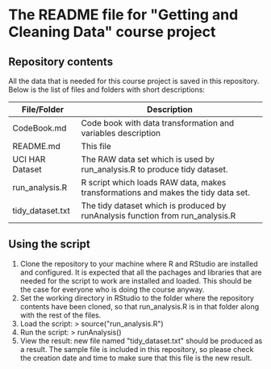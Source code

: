 # The README file for "Getting and Cleaning Data" course project

## Repository contents

All the data that is needed for this course project is saved in this repository. 
Below is the list of files and folders with short descriptions:

| File/Folder      | Description                                                                      |
|------------------|----------------------------------------------------------------------------------|
| CodeBook.md      | Code book with data transformation and variables description                     |
| README.md        | This file                                                                        |
| UCI HAR Dataset  | The RAW data set which is used by run_analysis.R to produce tidy dataset.        |
| run_analysis.R   | R script which loads RAW data, makes transformations and makes the tidy data set.|
| tidy\_dataset.txt | The tidy dataset which is produced by runAnalysis function from run\_analysis.R | 

## Using the script

1. Clone the repository to your machine where R and RStudio are installed and configured. It is expected that all the pachages and libraries that are needed for the script to work are installed and loaded. This should be the case for everyone who is doing the course anyway.
2. Set the working directory in RStudio to the folder where the repository contents have been cloned, so that run_analysis.R is in that folder along with the rest of the files.
3. Load the script: 
\> source("run_analysis.R")
4. Run the script:
\> runAnalysis()
5. View the result: 
new file named "tidy_dataset.txt" should be produced as a result. The sample file is included in this repository, so please check the creation date and time to make sure that this file is the new result.